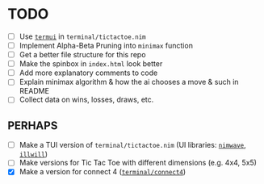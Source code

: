 # TODO

* [ ] Use [`termui`](https://github.com/jjv360/nim-termui) in `terminal/tictactoe.nim`
* [ ] Implement Alpha-Beta Pruning into `minimax` function
* [ ] Get a better file structure for this repo
* [ ] Make the spinbox in `index.html` look better
* [ ] Add more explanatory comments to code
* [ ] Explain minimax algorithm & how the ai chooses a move & such in README
* [ ] Collect data on wins, losses, draws, etc.

## PERHAPS

* [ ] Make a TUI version of `terminal/tictactoe.nim` (UI libraries: [`nimwave`](https://github.com/ansiwave/nimwave), [`illwill`](https://github.com/johnnovak/illwill))
* [ ] Make versions for Tic Tac Toe with different dimensions (e.g. 4x4, 5x5)
* [x] Make a version for connect 4 ([`terminal/connect4`](./terminal/connect4.nim))
